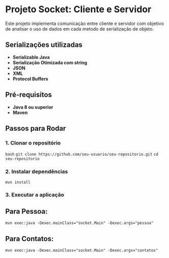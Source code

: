 # Projeto Socket: Cliente e Servidor

Este projeto implementa comunicação entre cliente e servidor com objetivo de analisar o uso de dados em cada metodo de serialização de objeto.

## Serializações utilizadas

- **Serializable Java**
- **Serialização Otimizada com string**
- **JSON**
- **XML**
- **Protocol Buffers**


## Pré-requisitos

- **Java 8 ou superior**
- **Maven**

## Passos para Rodar

### 1. Clonar o repositório

`bash`
`git clone https://github.com/seu-usuario/seu-repositorio.git`
`cd seu-repositorio`


### 2. Instalar dependências

`mvn install`

### 3. Executar a aplicação

## Para Pessoa:

`mvn exec:java -Dexec.mainClass="socket.Main" -Dexec.args="pessoa"`

## Para Contatos:

`mvn exec:java -Dexec.mainClass="socket.Main" -Dexec.args="contatos"`
